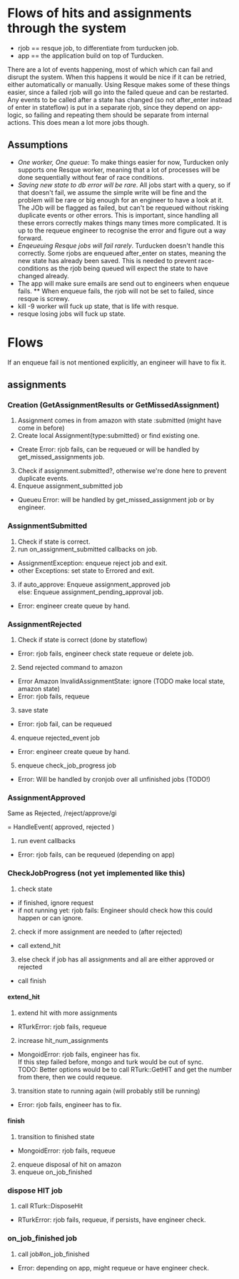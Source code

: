 Flows of hits and assignments through the system
================================================

* rjob == resque job, to differentiate from turducken job.
* app == the application build on top of Turducken.

There are a lot of events happening, most of which which can fail and disrupt the system. When this happens it  would be nice if it can be retried, either automatically or manually. Using Resque makes some of these things easier, since a failed rjob will go into the failed queue and can be restarted. Any events to be called after a state has changed (so not after_enter instead of enter in stateflow) is put in a separate rjob, since they depend on app-logic, so failing and repeating them should be separate from internal actions. This does mean a lot more jobs though.

Assumptions
-----------

* _One worker, One queue_: To make things easier for now, Turducken only supports one Resque worker, meaning that a lot of processes will be done sequentially without fear of race conditions. 
* _Saving new state to db error will be rare_. All jobs start with a query, so if that doesn't fail, we assume the simple write will be fine and the problem will be rare or big enough for an engineer to have a look at it. The JOb will be flagged as failed, but can't be requeued without risking duplicate events or other errors. This is important, since handling all these errors correctly makes things many times more complicated. It is up to the requeue engineer to recognise the error and figure out a way forward.
* _Enqeueuing Resque jobs will fail rarely_. Turducken doesn't handle this correctly. Some rjobs are enqueued after_enter on states, meaning the new state has already been saved. This is needed to prevent race-conditions as the rjob being queued will expect the state to have changed already. 
* The app will make sure emails are send out to engineers when enqueue fails.
** When enqueue fails, the rjob will not be set to failed, since resque is screwy.
* kill -9 worker will fuck up state, that is life with resque.
* resque losing jobs will fuck up state.

Flows
=====

If an enqueue fail is not mentioned explicitly, an engineer will have to fix it. 

assignments
-----------

### Creation (GetAssignmentResults or GetMissedAssignment)

1. Assignment comes in from amazon with state :submitted (might have come in before)
2. Create local Assignment{type:submitted} or find existing one.
  * Create Error: rjob fails, can be requeued or will be handled by get_missed_assignments job.
3. Check if assignment.submitted?, otherwise we're done here to prevent duplicate events.
4. Enqueue assignment_submitted job
  * Queueu Error: will be handled by get_missed_assignment job or by engineer.

### AssignmentSubmitted

1. Check if state is correct.
2. run on_assignment_submitted callbacks on job.
  * AssignmentException: enqueue reject job and exit.
  * other Exceptions: set state to Errored and exit.
3. if auto_approve: Enqueue assignment_approved job  
   else: Enqueue assignment_pending_approval job.
  * Error: engineer create queue by hand.
  
### AssignmentRejected

1. Check if state is correct (done by stateflow)
  * Error: rjob fails, engineer check state requeue or delete job.
2. Send rejected command to amazon
  * Error Amazon InvalidAssignmentState: ignore (TODO make local state, amazon state)
  * Error: rjob fails, requeue
3. save state
  * Error: rjob fail, can be requeued
4. enqueue rejected_event job
  * Error: engineer create queue by hand.
5. enqueue check_job_progress job
  * Error: Will be handled by cronjob over all unfinished jobs (TODO!)

### AssignmentApproved

Same as Rejected, /reject/approve/gi

= HandleEvent( approved, rejected )

1. run event callbacks
  * Error: rjob fails, can be requeued (depending on app)
  
### CheckJobProgress (not yet implemented like this)

1. check state
  * if finished, ignore request
  * if not running yet: rjob fails: Engineer should check how this could happen or can ignore.
2. check if more assignment are needed to (after rejected)
  * call extend_hit
3. else check if job has all assignments and all are either approved or rejected
  * call finish

#### extend_hit

1. extend hit with more assignments
  * RTurkError: rjob fails, requeue
2. increase hit_num_assignments
  * MongoidError: rjob fails, engineer has fix.  
    If this step failed before, mongo and turk would be out of sync.  
    TODO: Better options would be to call RTurk::GetHIT and get the number from there, then we could requeue.
3. transition state to running again (will probably still be running)
  * Error: rjob fails, engineer has to fix.

#### finish

1. transition to finished state
  * MongoidError: rjob fails, requeue
2. enqueue disposal of hit on amazon
3. enqueue on_job_finished

### dispose HIT job

1. call RTurk::DisposeHit
  * RTurkError: rjob fails, requeue, if persists, have engineer check.

### on_job_finished job

1. call job#on_job_finished
  * Error: depending on app, might requeue or have engineer check.
